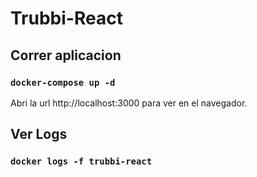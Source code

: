 # Trubbi-React

## Correr aplicacion
### `docker-compose up -d`
Abri la url http://localhost:3000 para ver en el navegador.

## Ver Logs
### `docker logs -f trubbi-react`

